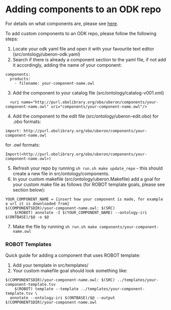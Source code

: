 # Adding components to an ODK repo

For details on what components are, please see [here](https://obophenotype.github.io/cell-ontology/odk-workflows/RepositoryFileStructure/#components).

To add custom components to an ODK repo, please follow the following steps:
1. Locate your odk yaml file and open it with your favourite text editor (src/ontology/uberon-odk.yaml)
2. Search if there is already a component section to the yaml file, if not add it accordingly, adding the name of your component:
```
components:
  products:
    - filename: your-component-name.owl
```
3. Add the component to your catalog file (src/ontology/catalog-v001.xml)
```
  <uri name="http://purl.obolibrary.org/obo/uberon/components/your-component-name.owl" uri="components/your-component-name.owl"/>
```
4. Add the component to the edit file (src/ontology/uberon-edit.obo)
for .obo formats: 
```
import: http://purl.obolibrary.org/obo/uberon/components/your-component-name.owl
```
for .owl formats: 
```
Import(<http://purl.obolibrary.org/obo/uberon/components/your-component-name.owl>)
```
5. Refresh your repo by running `sh run.sh make update_repo` - this should create a new file in src/ontology/components.
6. In your custom makefile (src/ontology/uberon.Makefile) add a goal for your custom make file as follows (for ROBOT template goals, please see section below): 

```
YOUR_COMPONENT_NAME = {insert how your component is made, for example a url it is downloaded from}
$(COMPONENTSDIR)/your-component-name.owl: $(SRC)
	$(ROBOT) annotate -I $(YOUR_COMPONENT_NAME) --ontology-iri $(ONTBASE)/$@ -o $@
```
7. Make the file by running `sh run.sh make components/your-component-name.owl`

### ROBOT Templates

Quick guide for adding a component that uses ROBOT template:

1. Add your template in src/templates/
2. Your custom makefile goal should look something like: 
```
$(COMPONENTSDIR)/your-component-name.owl: $(SRC) ../templates/your-component-template.tsv 
	$(ROBOT) template --template ../templates/your-component-template.tsv \
  annotate --ontology-iri $(ONTBASE)/$@ --output $(COMPONENTSDIR)/your-component-name.owl
```
